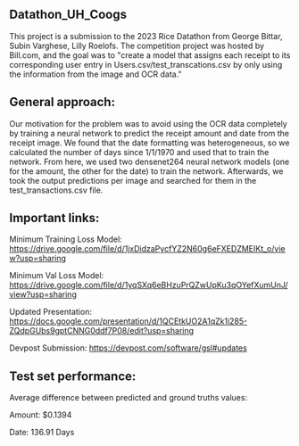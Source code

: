 ## Datathon_UH_Coogs

This project is a submission to the 2023 Rice Datathon from George Bittar, Subin Varghese, Lilly Roelofs. The competition project was hosted by Bill.com, and the goal was to "create a model that assigns each receipt to its corresponding user entry in Users.csv/test_transcations.csv by only using the information from the image and OCR data."

## General approach: 

Our motivation for the problem was to avoid using the OCR data completely by training a neural network to predict the receipt amount and date from the receipt image. We found that the date formatting was heterogeneous, so we calculated the number of days since 1/1/1970 and used that to train the network. From here, we used two densenet264 neural network models (one for the amount, the other for the date) to train the network. Afterwards, we took the output predictions per image and searched for them in the test_transactions.csv file. 

## Important links: 

Minimum Training Loss Model: https://drive.google.com/file/d/1jxDidzaPycfYZ2N60g6eFXEDZMEIKt_o/view?usp=sharing

Minimum Val Loss Model: https://drive.google.com/file/d/1yqSXq6eBHzuPrQZwUpKu3qOYefXumUnJ/view?usp=sharing 

Updated Presentation: https://docs.google.com/presentation/d/1QCEtkUO2A1qZk1i285-ZQdpGUbs9gptCNNG0ddf7P08/edit?usp=sharing 

Devpost Submission: https://devpost.com/software/gsl#updates 

## Test set performance:

Average difference between predicted and ground truths values:

Amount: $0.1394

Date: 136.91 Days






